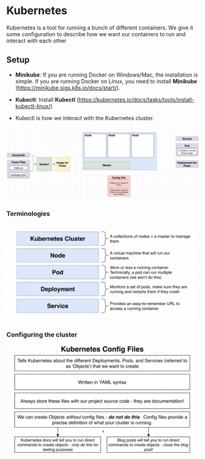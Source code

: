 # Kubernetes

Kubernetes is a tool for running a bunch of different containers. We give it some configuration to describe how we want our containers to run and interact with each other

## Setup

- **Minikube**: If you are running Docker on Windows/Mac, the installation is simple. If you are running Docker on Linux, you need to install **Minikube** (<https://minikube.sigs.k8s.io/docs/start/>).

- **Kubectl**: Install **Kubectl** (<https://kubernetes.io/docs/tasks/tools/install-kubectl-linux/>)

- Kubectl is how we interact with the Kubernetes cluster.

![Orchestra](./images/orchestra.png)

### Terminologies

![term](./images/terminologies.png)

### Configuring the cluster

![Config](./images/configFiles.png)
